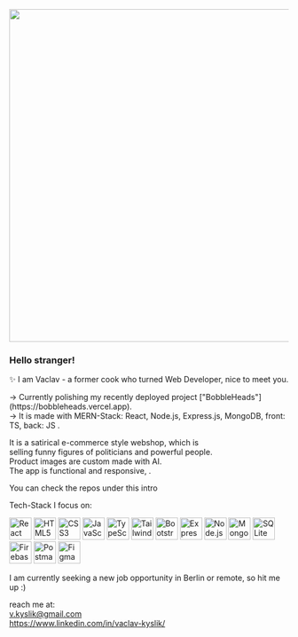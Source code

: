 <img src="https://github.com/Anmol-Baranwal/Cool-GIFs-For-GitHub/assets/74038190/80728820-e06b-4f96-9c9e-9df46f0cc0a5" width="600">

<h3>Hello stranger!</h3>

✨ I am Vaclav - a former cook who turned Web Developer, nice to meet you. 

<p>→ Currently polishing my recently deployed project ["BobbleHeads"](https://bobbleheads.vercel.app).<br> 
→ It is made with MERN-Stack: React, Node.js, Express.js, MongoDB, front: TS, back: JS .<br>

<p>It is a satirical e-commerce style webshop, which is<br> 
selling funny figures of politicians and powerful people.<br>
Product images are custom made with AI.<br>
The app is functional and responsive, .</p>

You can check the repos under this intro

Tech-Stack I focus on:
<p>
  <img src="https://cdn.simpleicons.org/react/ffffff" alt="React" height="40"/>
  <img src="https://cdn.simpleicons.org/html5/ffffff" alt="HTML5" height="40"/>
  <img src="https://cdn.simpleicons.org/css3/ffffff" alt="CSS3" height="40"/>
  <img src="https://cdn.simpleicons.org/javascript/ffffff" alt="JavaScript" height="40"/>
  <img src="https://cdn.simpleicons.org/typescript/ffffff" alt="TypeScript" height="40"/>
  <img src="https://cdn.simpleicons.org/tailwindcss/ffffff" alt="Tailwind CSS" height="40"/>
  <img src="https://cdn.simpleicons.org/bootstrap/ffffff" alt="Bootstrap" height="40"/>
  <img src="https://cdn.simpleicons.org/express/ffffff" alt="Express" height="40"/>
  <img src="https://cdn.simpleicons.org/nodedotjs/ffffff" alt="Node.js" height="40"/>
  <img src="https://cdn.simpleicons.org/mongodb/ffffff" alt="MongoDB" height="40"/>
  <img src="https://cdn.simpleicons.org/sqlite/ffffff" alt="SQLite" height="40"/>
  <img src="https://cdn.simpleicons.org/firebase/ffffff" alt="Firebase" height="40"/>
  <img src="https://cdn.simpleicons.org/postman/ffffff" alt="Postman" height="40"/>
  <img src="https://cdn.simpleicons.org/figma/ffffff" alt="Figma" height="40"/>
</p>




I am currently seeking a new job opportunity in Berlin or remote, so hit me up :)

reach me at:<br> 
v.kyslik@gmail.com<br>
https://www.linkedin.com/in/vaclav-kyslik/




<!--
**AlexGoesCode/alexgoescode** is a ✨ _special_ ✨ repository because its `README.md` (this file) appears on your GitHub profile.

Here are some ideas to get you started:

- 🔭 I’m currently working on ...
- 🌱 I’m currently learning ...
- 👯 I’m looking to collaborate on ...
- 🤔 I’m looking for help with ...
- 💬 Ask me about ...
- 📫 How to reach me: ...
- 😄 Pronouns: ...
- ⚡ Fun fact: ...
-->
